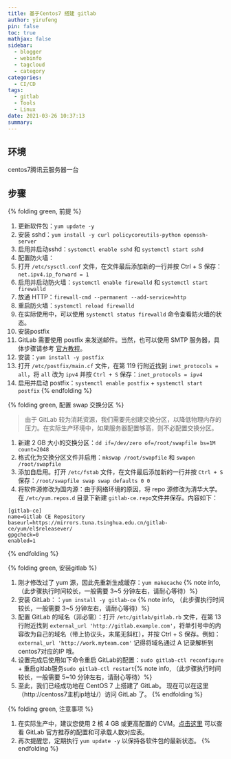 ```yaml
---
title: 基于Centos7 搭建 gitlab
author: yirufeng
pin: false
toc: true
mathjax: false
sidebar:
  - blogger
  - webinfo
  - tagcloud
  - category
categories:
  - CI/CD
tags:
  - gitlab
  - Tools
  - Linux
date: 2021-03-26 10:37:13
summary:
---
```


## 环境
centos7腾讯云服务器一台

## 步骤
{% folding green, 前提 %}
1. 更新软件包：`yum update -y`
2. 安装 sshd：`yum install -y curl policycoreutils-python openssh-server`
3. 启用并启动sshd：`systemctl enable sshd` 和 `systemctl start sshd`
4. 配置防火墙：
  1. 打开 `/etc/sysctl.conf` 文件，在文件最后添加新的一行并按 Ctrl + S 保存：`net.ipv4.ip_forward = 1`
  2. 启用并启动防火墙：`systemctl enable firewalld` 和 `systemctl start firewalld`
  3. 放通 HTTP：`firewall-cmd --permanent --add-service=http`
  4. 重启防火墙：`systemctl reload firewalld`
  5. 在实际使用中，可以使用 `systemctl status firewalld` 命令查看防火墙的状态。
5. 安装postfix
  1. GitLab 需要使用 postfix 来发送邮件。当然，也可以使用 SMTP 服务器，具体步骤请参考 [官方教程](https://docs.gitlab.com/omnibus/settings/smtp.html)。
  2. 安装：`yum install -y postfix`
  3. 打开 `/etc/postfix/main.cf` 文件，在第 119 行附近找到 `inet_protocols = all`，将 `all` 改为 `ipv4` 并按 `Ctrl + S` 保存：`inet_protocols = ipv4`
  4. 启用并启动 postfix：`systemctl enable postfix` + `systemctl start postfix`
{% endfolding %}

{% folding green, 配置 swap 交换分区 %}
> 由于 GitLab 较为消耗资源，我们需要先创建交换分区，以降低物理内存的压力。在实际生产环境中，如果服务器配置够高，则不必配置交换分区。
1. 新建 2 GB 大小的交换分区：`dd if=/dev/zero of=/root/swapfile bs=1M count=2048`
2. 格式化为交换分区文件并启用：`mkswap /root/swapfile` 和 `swapon /root/swapfile`
3. 添加自启用。打开 `/etc/fstab` 文件，在文件最后添加新的一行并按 `Ctrl + S` 保存：`/root/swapfile swap swap defaults 0 0`
4. 将软件源修改为国内源：由于网络环境的原因，将 repo 源修改为清华大学。在 `/etc/yum.repos.d` 目录下新建 `gitlab-ce.repo`文件并保存。内容如下：
```
[gitlab-ce]
name=Gitlab CE Repository
baseurl=https://mirrors.tuna.tsinghua.edu.cn/gitlab-ce/yum/el$releasever/
gpgcheck=0
enabled=1
```
{% endfolding %}

{% folding green, 安装gitlab %}
1. 刚才修改过了 yum 源，因此先重新生成缓存：`yum makecache` {% note info, （此步骤执行时间较长，一般需要 3~5 分钟左右，请耐心等待）%}
2. 安装 GitLab：：`yum install -y gitlab-ce` {% note info, （此步骤执行时间较长，一般需要 3~5 分钟左右，请耐心等待）%}
3. 配置 GitLab 的域名（非必需）：打开 `/etc/gitlab/gitlab.rb` 文件，在第 13 行附近找到 `external_url 'http://gitlab.example.com'`，将单引号中的内容改为自己的域名（带上协议头，末尾无斜杠），并按 Ctrl + S 保存。例如：`external_url 'http://work.myteam.com'` 记得将域名通过 A 记录解析到 centos7对应的IP 哦。
4. 设置完成后使用如下命令重启 GitLab的配置：`sudo gitlab-ctl reconfigure` + 重启gitlab服务`sudo gitlab-ctl restart`{% note info, （此步骤执行时间较长，一般需要 5~10 分钟左右，请耐心等待）%}
5. 至此，我们已经成功地在 CentOS 7 上搭建了 GitLab。 现在可以在这里（http://centoss7主机ip地址/）访问 GitLab 了。
{% endfolding %}


{% folding green, 注意事项 %}
1. 在实际生产中，建议您使用 2 核 4 GB 或更高配置的 CVM。[点击这里](https://docs.gitlab.com/ce/install/requirements.html#cpu) 可以查看 GitLab 官方推荐的配置和可承载人数对应表。
2. 再次提醒您，定期执行 `yum update -y` 以保持各软件包的最新状态。
{% endfolding %}
<!-- more -->



